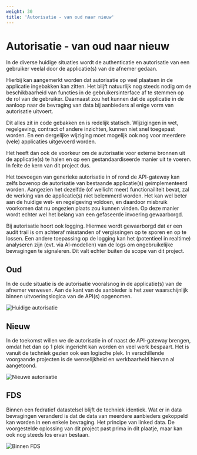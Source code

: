 ```yaml
---
weight: 30
title: 'Autorisatie - van oud naar nieuw'
---
```


# Autorisatie - van oud naar nieuw

In de diverse huidige situaties wordt de authenticatie en autorisatie van een gebruiker veelal door de applicatie(s) van de afnemer gedaan.

Hierbij kan aangemerkt worden dat autorisatie op veel plaatsen in de applicatie ingebakken kan zitten.
Het blijft natuurlijk nog steeds nodig om de beschikbaarheid van functies in de gebruikersinterface af te stemmen op de rol van de gebruiker.
Daarnaast zou het kunnen dat de applicatie in de aanloop naar de bevraging van data bij aanbieders al enige vorm van autorisatie uitvoert.

Dit alles zit in code gebakken en is redelijk statisch.
Wijzigingen in wet, regelgeving, contract of andere inzichten, kunnen niet snel toegepast worden.
En een dergelijke wijziging moet mogelijk ook nog voor meerdere (vele) applicaties uitgevoerd worden.

Het heeft dan ook de voorkeur om de autorisatie voor externe bronnen uit de applicatie(s) te halen en op een gestandaardiseerde manier uit te voeren.
In feite de kern van dit project dus.

Het toevoegen van generieke autorisatie in of rond de API-gateway kan zelfs bovenop de autorisatie van bestaande applicatie(s) geimplementeerd worden.
Aangezien het dezelfde (of wellicht meer) functionailiteit bevat, zal de werking van de applicatie(s) niet belemmerd worden.
Het kan wel beter aan de huidige wet- en regelgeving voldoen, en daardoor misbruik voorkomen dat nu ongezien plaats zou kunnen vinden.
Op deze manier wordt echter wel het belang van een gefaseerde invoering gewaarborgd.

Bij autorisatie hoort ook logging.
Hiermee wordt gewaarborgd dat er een audit trail is om achteraf misstanden of vergissingen op te sporen en op te lossen.
Een andere toepassing op de logging kan het (potentieel in realtime) analyseren zijn (evt. via AI-modellen) van de logs om ongebruikelijke bevragingen te signaleren.
Dit valt echter buiten de scope van dit project.

## Oud

In de oude situatie is de autorisatie vooralsnog in de applicatie(s) van de afnemer verweven.
Aan de kant van de aanbieder is het zeer waarschijnlijk binnen uitvoeringslogica van de API(s) opgenomen.

![Huidige autorisatie](/architecture/curr-conn-o2o-auth.png)

## Nieuw

In de toekomst willen we de autorisatie in of naast de API-gateway brengen, omdat het dan op 1 plek ingericht kan worden en veel werk bespaart.
Het is vanuit de techniek gezien ook een logische plek.
In verschillende voorgaande projecten is de wenselijkheid en werkbaarheid hiervan al aangetoond.

![Nieuwe autorisatie](/architecture/modern-auth-o2o.png)

## FDS

Binnen een fedratief datastelsel blijft de techniek identiek.
Wat er in data bevragingen veranderd is dat de data van meerdere aanbieders gekoppeld kan worden in een enkele bevraging.
Het principe van linked data.
De voorgestelde oplossing van dit project past prima in dit plaatje, maar kan ook nog steeds los ervan bestaan.

![Binnen FDS](/architecture/modern-auth-fds.png)

